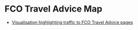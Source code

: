 # FCO Travel Advice Map

* [Visualisation highlighting traffic to FCO Travel Advice pages](http://DPCollins.github.io/FCO2/WorldLOCAL.html)
